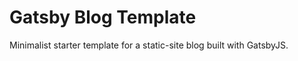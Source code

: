 # Gatsby Blog Template

Minimalist starter template for a static-site blog built with GatsbyJS.

<!-- add react helmet -->
<!-- https://www.gatsbyjs.com/docs/add-page-metadata/ -->
